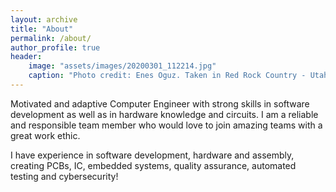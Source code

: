 ```yaml
---
layout: archive
title: "About"
permalink: /about/
author_profile: true
header:
    image: "assets/images/20200301_112214.jpg"
    caption: "Photo credit: Enes Oguz. Taken in Red Rock Country - Utah during the Snow Canyon hike."
---
```


Motivated and adaptive Computer Engineer with strong skills in software development as well as in hardware knowledge and circuits. 
I am a reliable and responsible team member who would love to join amazing teams with a great work ethic.

I have experience in software development, hardware and assembly, creating PCBs, IC, embedded systems, quality assurance, automated testing and cybersecurity!